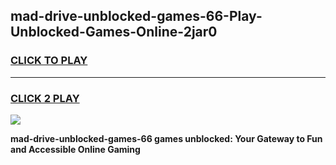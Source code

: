 
## mad-drive-unblocked-games-66-Play-Unblocked-Games-Online-2jar0
<h3>
<a href="https://premium76.site?title=mad-drive-unblocked-games-66&ref=25A">CLICK TO PLAY</a></h3>
<hr>

<h3>
<a href="https://premium76.site?title=mad-drive-unblocked-games-66&ref=25A">CLICK 2 PLAY</a>
  
</h3>

<a href="https://premium76.site?title=mad-drive-unblocked-games-66&ref=25A"><img src="https://clearcache.store/games.png"></a>


**mad-drive-unblocked-games-66 games unblocked: Your Gateway to Fun and Accessible Online Gaming**
